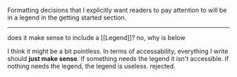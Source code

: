 Formatting decisions that I explicitly want readers to pay attention to will be in a legend in the getting started section.

---

does it make sense to include a [[Legend]]? no, why is below

I think it might be a bit pointless. In terms of accessability, everything I write should **just make sense**. If something needs the legend it isn't accessible. if nothing needs the legend, the legend is useless. rejected.